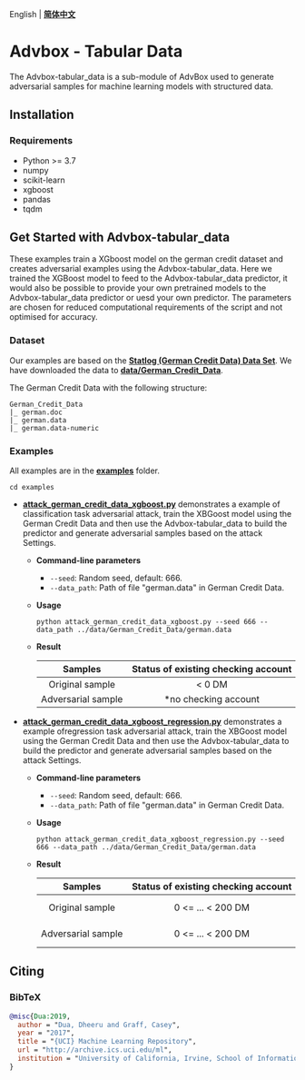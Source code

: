 English | **[简体中文](/AdvBox/tabular_data/README_cn.md)**

# Advbox - Tabular Data
The Advbox-tabular_data is a sub-module of AdvBox used to generate adversarial samples for machine learning models with structured data.

## Installation
### Requirements
- Python >= 3.7
- numpy
- scikit-learn
- xgboost
- pandas
- tqdm

## Get Started with Advbox-tabular_data

These examples train a XGboost model on the german credit dataset and creates adversarial examples using the Advbox-tabular_data.  Here we trained the XGBoost model to feed to the Advbox-tabular_data predictor, it would also be possible to provide your own pretrained models to the Advbox-tabular_data predictor or uesd your own predictor. The parameters are chosen for reduced computational requirements of the script and not optimised for accuracy.

### Dataset
Our examples are based on the **[Statlog (German Credit Data) Data Set](https://archive.ics.uci.edu/ml/datasets/statlog+(german+credit+data))**. We have downloaded the data to **[data/German_Credit_Data](/AdvBox/tabular_data/data/German_Credit_Data)**.

The German Credit Data with the following structure:

```
German_Credit_Data
|_ german.doc
|_ german.data
|_ german.data-numeric
```
 
### Examples
All examples are in the **[examples](/AdvBox/tabular_data/examples)** folder.

```
cd examples
```

- **[attack_german_credit_data_xgboost.py](/AdvBox/tabular_data/examples/attack_german_credit_data_xgboost.py)** demonstrates a example of classification task adversarial attack, train the XBGoost model using the German Credit Data and then use the Advbox-tabular_data to build the predictor and generate adversarial samples based on the attack Settings.
  - **Command-line parameters**
    - `--seed`: Random seed, default: 666.
    - `--data_path`: Path of file "german.data" in German Credit Data.
  - **Usage**
    ```
    python attack_german_credit_data_xgboost.py --seed 666 --data_path ../data/German_Credit_Data/german.data
    ```
  - **Result**

    | Samples | Status&nbsp;of&nbsp;existing&nbsp;checking&nbsp;account | Duration&nbsp;in&nbsp;month | Credit&nbsp;history | Purpose | Credit&nbsp;amount | Savings&nbsp;account/bonds | Present&nbsp;employment&nbsp;since | Installment&nbsp;rate&nbsp;in&nbsp;percentage&nbsp;of&nbsp;disposable&nbsp;income | Personal&nbsp;status&nbsp;and&nbsp;sex | Other&nbsp;debtors/guarantors | Present&nbsp;residence&nbsp;since | Property | Age&nbsp;in&nbsp;years | Other&nbsp;installment&nbsp;plans | Housing | Number&nbsp;of&nbsp;existing&nbsp;credits&nbsp;at&nbsp;this&nbsp;bank | Job | Number&nbsp;of&nbsp;people&nbsp;being&nbsp;liable&nbsp;to&nbsp;provide&nbsp;maintenance&nbsp;for | Telephone | foreign&nbsp;worker |
    |:--:|:--:|:--:|:--:|:--:|:--:|:--:|:--:|:--:|:--:|:--:|:--:|:--:|:--:|:--:|:--:|:--:|:--:|:--:|:--:|:--:|
    | Original&nbsp;sample | <&nbsp;0&nbsp;DM | 18 | no&nbsp;credits&nbsp;taken/all&nbsp;credits&nbsp;paid&nbsp;back&nbsp;duly | business | 3104 | <&nbsp;100&nbsp;DM | 4&nbsp;<=&nbsp;...&nbsp;<&nbsp;7&nbsp;years | 3 | male:&nbsp;single | none | 1 | building&nbsp;society&nbsp;savings&nbsp;agreement/life&nbsp;insurance | 31 | bank | own | 1 | skilled&nbsp;employee/official | 1 | yes,&nbsp;registered&nbsp;under&nbsp;the&nbsp;customers&nbsp;name | yes |
    | Adversarial&nbsp;sample | *no&nbsp;checking&nbsp;account | 18 | no&nbsp;credits&nbsp;taken/all&nbsp;credits&nbsp;paid&nbsp;back&nbsp;duly | *car&nbsp;(used) | 3104 | <&nbsp;100&nbsp;DM | 4&nbsp;<=&nbsp;...&nbsp;<&nbsp;7&nbsp;years | 3 | male:&nbsp;single | none | 1 | building&nbsp;society&nbsp;savings&nbsp;agreement/life&nbsp;insurance | 31 | bank | own | 1 | skilled&nbsp;employee/official | 1 | yes,&nbsp;registered&nbsp;under&nbsp;the&nbsp;customers&nbsp;name | yes |

- **[attack_german_credit_data_xgboost_regression.py](/AdvBox/tabular_data/examples/attack_german_credit_data_xgboost_regression.py)** demonstrates a example ofregression task adversarial attack, train the XBGoost model using the German Credit Data and then use the Advbox-tabular_data to build the predictor and generate adversarial samples based on the attack Settings.
  - **Command-line parameters**
    - `--seed`: Random seed, default: 666.
    - `--data_path`: Path of file "german.data" in German Credit Data.
  - **Usage**
    ```
    python attack_german_credit_data_xgboost_regression.py --seed 666 --data_path ../data/German_Credit_Data/german.data
    ```
  - **Result**

    | Samples | Status&nbsp;of&nbsp;existing&nbsp;checking&nbsp;account | Duration&nbsp;in&nbsp;month | Credit&nbsp;history | Purpose | Credit&nbsp;amount | Savings&nbsp;account/bonds | Present&nbsp;employment&nbsp;since | Installment&nbsp;rate&nbsp;in&nbsp;percentage&nbsp;of&nbsp;disposable&nbsp;income | Personal&nbsp;status&nbsp;and&nbsp;sex | Other&nbsp;debtors/guarantors | Present&nbsp;residence&nbsp;since | Property | Age&nbsp;in&nbsp;years | Other&nbsp;installment&nbsp;plans | Housing | Number&nbsp;of&nbsp;existing&nbsp;credits&nbsp;at&nbsp;this&nbsp;bank | Job | Number&nbsp;of&nbsp;people&nbsp;being&nbsp;liable&nbsp;to&nbsp;provide&nbsp;maintenance&nbsp;for | Telephone | foreign&nbsp;worker |
    |:--:|:--:|:--:|:--:|:--:|:--:|:--:|:--:|:--:|:--:|:--:|:--:|:--:|:--:|:--:|:--:|:--:|:--:|:--:|:--:|:--:|
    | Original&nbsp;sample | 0&nbsp;<=&nbsp;...&nbsp;<&nbsp;200&nbsp;DM | 36 | delay&nbsp;in&nbsp;paying&nbsp;off&nbsp;in&nbsp;the&nbsp;past | business | 4455 | <&nbsp;100&nbsp;DM | 1&nbsp;<=&nbsp;...&nbsp;<&nbsp;4&nbsp;years | 2 | male&nbsp;:&nbsp;divorced/separated | none | 2 | building&nbsp;society&nbsp;savings&nbsp;agreement/life&nbsp;insurance | 30 | stores | own | 2 | management/self-employed/highly&nbsp;qualified&nbsp;employee/&nbsp;officer | 1 | yes,&nbsp;registered&nbsp;under&nbsp;the&nbsp;customers&nbsp;name | yes |
    | Adversarial&nbsp;sample | 0&nbsp;<=&nbsp;...&nbsp;<&nbsp;200&nbsp;DM | 36 | delay&nbsp;in&nbsp;paying&nbsp;off&nbsp;in&nbsp;the&nbsp;past | car&nbsp;(used) | 4455 | <&nbsp;100&nbsp;DM | unemployed | 2 | male&nbsp;:&nbsp;divorced/separated | none | 1 | building&nbsp;society&nbsp;savings&nbsp;agreement/life&nbsp;insurance | 30 | stores | own | 1 | management/self-employed/highly&nbsp;qualified&nbsp;employee/officer | 1 | yes,&nbsp;registered&nbsp;under&nbsp;the&nbsp;customers&nbsp;name | yes |


## Citing

### BibTeX

```bibtex
@misc{Dua:2019,
  author = "Dua, Dheeru and Graff, Casey",
  year = "2017",
  title = "{UCI} Machine Learning Repository",
  url = "http://archive.ics.uci.edu/ml",
  institution = "University of California, Irvine, School of Information and Computer Sciences"
}
``` 
